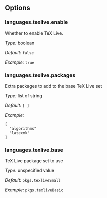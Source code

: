 [comment]: # (Do not edit this file as it is autogenerated. Go to docs/individual-docs if you want to make edits.)


[comment]: # (Please add your documentation on top of this line)

## Options

### languages\.texlive\.enable



Whether to enable TeX Live\.



*Type:*
boolean



*Default:*
` false `



*Example:*
` true `



### languages\.texlive\.packages



Extra packages to add to the base TeX Live set



*Type:*
list of string



*Default:*
` [ ] `



*Example:*

```
[
  "algorithms"
  "latexmk"
]
```



### languages\.texlive\.base

TeX Live package set to use



*Type:*
unspecified value



*Default:*
` pkgs.texliveSmall `



*Example:*
` pkgs.texliveBasic `
